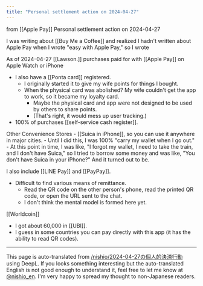 ```yaml
---
title: "Personal settlement action on 2024-04-27"
---
```


from [[Apple Pay]]
Personal settlement action on 2024-04-27

I was writing about [[Buy Me a Coffee]] and realized I hadn't written about Apple Pay when I wrote "easy with Apple Pay," so I wrote

As of 2024-04-27 [[Lawson.]] purchases paid for with [[Apple Pay]] on Apple Watch or iPhone
- I also have a [[Ponta card]] registered.
    - I originally started it to give my wife points for things I bought.
    - When the physical card was abolished? My wife couldn't get the app to work, so it became my loyalty card.
        - Maybe the physical card and app were not designed to be used by others to share points.
        - (That's right, it would mess up user tracking.)
- 100% of purchases [[self-service cash register]].

Other Convenience Stores
    - [[Suica in iPhone]], so you can use it anywhere in major cities.
    - Until I did this, I was 100% "carry my wallet when I go out."
    - At this point in time, I was like, "I forgot my wallet, I need to take the train, and I don't have Suica," so I tried to borrow some money and was like, "You don't have Suica in your iPhone?" And it turned out to be.

I also include [[LINE Pay]] and [[PayPay]].
- Difficult to find various means of remittance.
    - Read the QR code on the other person's phone, read the printed QR code, or open the URL sent to the chat.
    - I don't think the mental model is formed here yet.


[[Worldcoin]]
- I got about 60,000 in [[UBI]].
- I guess in some countries you can pay directly with this app (it has the ability to read QR codes).

---
This page is auto-translated from [/nishio/2024-04-27の個人的決済行動](https://scrapbox.io/nishio/2024-04-27の個人的決済行動) using DeepL. If you looks something interesting but the auto-translated English is not good enough to understand it, feel free to let me know at [@nishio_en](https://twitter.com/nishio_en). I'm very happy to spread my thought to non-Japanese readers.